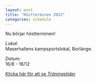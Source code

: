 ```yaml
---
layout: post
title: "Höstterminen 2022"
categories: schedule
---
```


Nu börjar höstterminen!

_Lokal:_  
Maserhallens kampsportslokal, Borlänge.

_Datum:_  
16/8 - 16/12

[Klicka här för att se _Träningstider_](/lokal-tid#tid)
